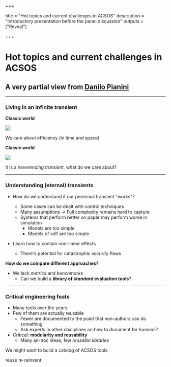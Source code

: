  
+++

title = "Hot topics and current challenges in ACSOS"
description = "Introductory presentation before the panel discussion"
outputs = ["Reveal"]

+++


# Hot topics and current challenges in ACSOS

## A very partial view from [Danilo Pianini](mailto:danilo.pianini@unibo.it)

---

### Living in an infinite transient

**Classic world**

[![](https://mermaid.ink/img/pako:eNoVjDsKwzAQBa8itrYuoCJVmkAgIWnVLNIqFuhj1rsYY3z3yN1jmHkHhB4JHKTStzAji3l-fDPm0RYVYy0TRmtv5s090LoOsnEWutBLZTgwQSWumON4Oa7Ug8xUyYMbM1JCLeLBt3OoqNK_ewvghJUm0CWi0D3jj7GCS1hWOv9ihzIj)](https://mermaid.live/edit#pako:eNoVjDsKwzAQBa8itrYuoCJVmkAgIWnVLNIqFuhj1rsYY3z3yN1jmHkHhB4JHKTStzAji3l-fDPm0RYVYy0TRmtv5s090LoOsnEWutBLZTgwQSWumON4Oa7Ug8xUyYMbM1JCLeLBt3OoqNK_ewvghJUm0CWi0D3jj7GCS1hWOv9ihzIj)

We care about efficiency (in time and space)

**Classic world**

[![](https://mermaid.ink/img/pako:eNp1j7FqAzEQRH9FbJXAnT_gilRpAoGEuFUjpNFZIK2OvZWNMf73SE6RNKl2mHk77N7I1wBaKOZ68Scnat6_LBvzxltTM88CF-b5xXxK9dj37lwkKYb10bQzA_5RPUsccwP7R_6oGPHvrqXEIQm8GsQ4xhMO62EyYMh6Nb7y3sqmqfKzpX9KcK75jD9H0UQFUlwK_ZHbgC3pCQWWli4DomtZLVm-d9Q1rccre1pUGiZqW3CK1-RWcYWW6PKO-zd0AV6Y)](https://mermaid.live/edit#pako:eNp1j7FqAzEQRH9FbJXAnT_gilRpAoGEuFUjpNFZIK2OvZWNMf73SE6RNKl2mHk77N7I1wBaKOZ68Scnat6_LBvzxltTM88CF-b5xXxK9dj37lwkKYb10bQzA_5RPUsccwP7R_6oGPHvrqXEIQm8GsQ4xhMO62EyYMh6Nb7y3sqmqfKzpX9KcK75jD9H0UQFUlwK_ZHbgC3pCQWWli4DomtZLVm-d9Q1rccre1pUGiZqW3CK1-RWcYWW6PKO-zd0AV6Y)

It is a *neverending transient*, what do we care about?

---

### Understanding (eternal) transients

* How do we understand if our perennial transient "works"?
  * Some cases can be dealt with control techniques
  * Many assumptions $\rightarrow$ Full complexity remains hard to capture
  * Systems that perform better on paper may perform worse in simulation
    * Models are too simple
    * Models of self are too simple

* Learn how to contain non-linear effects
  * There's potential for catastrophic *security* flaws

**How do we compare different approaches?**

* We lack *metrics* and *benchmarks*
  * Can we build a **library of *standard* evaluation tools**?

---

### Critical engineering feats

* Many tools over the years
* Few of them are actually reusable
  * Fewer are documented to the point that non-authors can do something
  * Ask experts in other disciplines on how to document for humans?
* Critical: **modularity and reusability**
  * Many ad-hoc ideas, few *reusable libraries*

We might want to build a catalog of ACSOS tools

reuse $\gg$ reinvent
